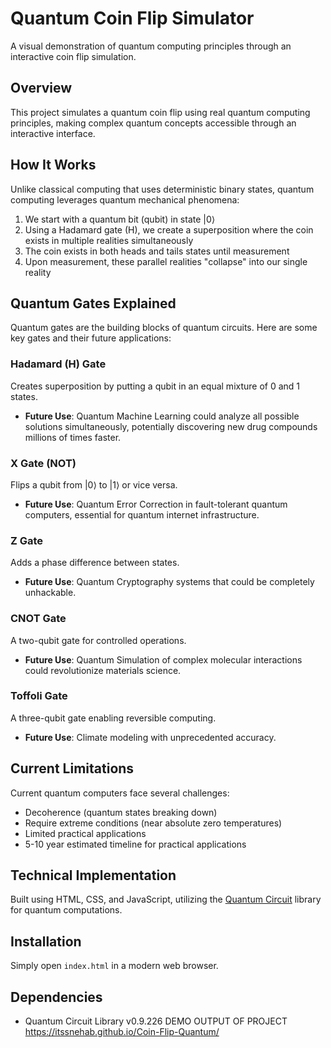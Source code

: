 # Quantum Coin Flip Simulator

A visual demonstration of quantum computing principles through an interactive coin flip simulation.

## Overview

This project simulates a quantum coin flip using real quantum computing principles, making complex quantum concepts accessible through an interactive interface.

## How It Works

Unlike classical computing that uses deterministic binary states, quantum computing leverages quantum mechanical phenomena:

1. We start with a quantum bit (qubit) in state |0⟩
2. Using a Hadamard gate (H), we create a superposition where the coin exists in multiple realities simultaneously
3. The coin exists in both heads and tails states until measurement
4. Upon measurement, these parallel realities "collapse" into our single reality

## Quantum Gates Explained

Quantum gates are the building blocks of quantum circuits. Here are some key gates and their future applications:

### Hadamard (H) Gate
Creates superposition by putting a qubit in an equal mixture of 0 and 1 states.
- **Future Use**: Quantum Machine Learning could analyze all possible solutions simultaneously, potentially discovering new drug compounds millions of times faster.

### X Gate (NOT)
Flips a qubit from |0⟩ to |1⟩ or vice versa.
- **Future Use**: Quantum Error Correction in fault-tolerant quantum computers, essential for quantum internet infrastructure.

### Z Gate
Adds a phase difference between states.
- **Future Use**: Quantum Cryptography systems that could be completely unhackable.

### CNOT Gate
A two-qubit gate for controlled operations.
- **Future Use**: Quantum Simulation of complex molecular interactions could revolutionize materials science.

### Toffoli Gate
A three-qubit gate enabling reversible computing.
- **Future Use**: Climate modeling with unprecedented accuracy.

## Current Limitations

Current quantum computers face several challenges:
- Decoherence (quantum states breaking down)
- Require extreme conditions (near absolute zero temperatures)
- Limited practical applications
- 5-10 year estimated timeline for practical applications

## Technical Implementation

Built using HTML, CSS, and JavaScript, utilizing the [Quantum Circuit](https://www.npmjs.com/package/quantum-circuit) library for quantum computations.

## Installation

Simply open `index.html` in a modern web browser.

## Dependencies

- Quantum Circuit Library v0.9.226
  DEMO OUTPUT OF PROJECT https://itssnehab.github.io/Coin-Flip-Quantum/
